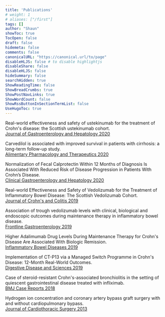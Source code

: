 ```yaml
---
title: 'Publications'
# weight: 1
# aliases: ["/first"]
tags: []
author: "Shaun"
showToc: true
TocOpen: false
draft: false
hidemeta: false
comments: false
canonicalURL: "https://canonical.url/to/page"
disableHLJS: false # to disable highlightjs
disableShare: false
disableHLJS: false
hideSummary: false
searchHidden: true
ShowReadingTime: false
ShowBreadCrumbs: true
ShowPostNavLinks: true
ShowWordCount: false
ShowRssButtonInSectionTermList: false
UseHugoToc: true
---
```


Real-world effectiveness and safety of ustekinumab for the treatment of Crohn's disease: the Scottish ustekinumab cohort.\
[Journal of Gastroenterology and Hepatology 2020](https://doi.org/10.1111/jgh.15390)

Carvedilol is associated with improved survival in patients with cirrhosis: a long-term follow-up study.\
[Alimentary Pharmacology and Therapeutics 2020](https://pubmed.ncbi.nlm.nih.gov/33296526/)

Normalization of Fecal Calprotectin Within 12 Months of Diagnosis Is Associated With Reduced Risk of Disease Progression in Patients With Crohn’s Disease.\
[Clinical Gastroenterology and Hepatology 2020](https://doi.org/10.1016/j.cgh.2020.08.022)

Real-world Effectiveness and Safety of Vedolizumab for the Treatment of Inflammatory Bowel Disease: The Scottish Vedolizumab Cohort.\
[Journal of Crohn's and Colitis 2019](https://doi.org/10.1093/ecco-jcc/jjz042)

Association of trough vedolizumab levels with clinical, biological and endoscopic outcomes during maintenance therapy in inflammatory bowel disease.\
[Frontline Gastroenterology 2019](https://doi.org/10.1136/flgastro-2019-101197)

Higher Adalimumab Drug Levels During Maintenance Therapy for Crohn's Disease Are Associated With Biologic Remission.\
[Inflammatory Bowel Diseases 2019](https://doi.org/10.1093/ibd/izy320)

Implementation of CT-P13 via a Managed Switch Programme in Crohn's Disease: 12-Month Real-World Outcomes.\
[Digestive Disease and Sciences 2019](https://doi.org/10.1007/s10620-018-5406-8)

Case of steroid-resistant Crohn's-associated bronchiolitis in the setting of quiescent gastrointestinal disease treated with infliximab.\
[BMJ Case Reports 2018](https://doi.org/10.1136/bcr-2018-226934)

Hydrogen ion concentration and coronary artery bypass graft surgery with and without cardiopulmonary bypass.\
[Journal of Cardiothoracic Surgery 2013](https://doi.org/10.1186/1749-8090-8-184)
